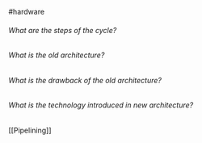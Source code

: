  #hardware

###### What are the steps of the cycle?

###### What is the old architecture?

###### What is the drawback of the old architecture?

###### What is the technology introduced in new architecture?
[[Pipelining]]

